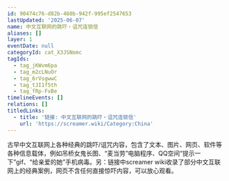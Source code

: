 ```yaml
---
id: 90474c76-d82b-460b-942f-995ef2547653
lastUpdated: '2025-06-07'
name: 中文互联网的跳吓・诅咒连锁信
aliases: []
layer: 1
eventDate: null
categoryId: cat_X3JSNomc
tagIds:
  - tag_jKWvm6pa
  - tag_m2cLNuOr
  - tag_6rVsgwwC
  - tag_tJI1f5th
  - tag_fRp-FvBe
timelineEvents: []
relations: []
titledLinks:
  - title: '链接: 中文互联网的跳吓・诅咒连锁信'
    url: 'https://screamer.wiki/Category:China'
---
```

古早中文互联网上各种经典的跳吓/诅咒内容，包含了文本、图片、网页、软件等各种信息载体，例如吊桥女鬼长图、“麦当劳”电脑程序、QQ空间“提示一下”gif、“给亲爱的她”手机病毒。另：链接中screamer wiki收录了部分中文互联网上的经典案例，网页不含任何直接惊吓内容，可以放心观看。
